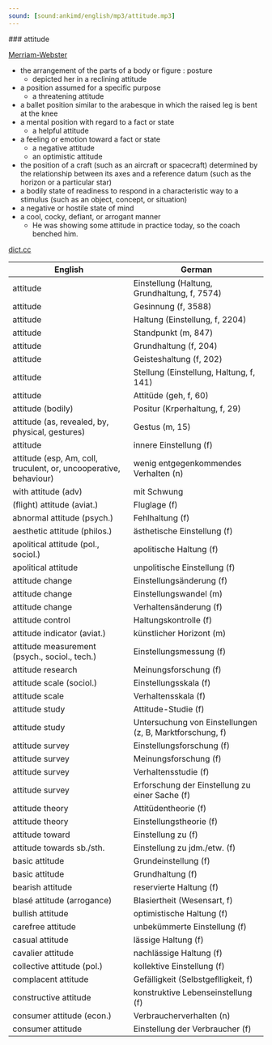 ```yaml
---
sound: [sound:ankimd/english/mp3/attitude.mp3]
---
```


\### attitude

[Merriam-Webster](https://www.merriam-webster.com/dictionary/attitude)

- the arrangement of the parts of a body or figure : posture
    - depicted her in a reclining attitude
- a position assumed for a specific purpose
    - a threatening attitude
- a ballet position similar to the arabesque in which the raised leg is bent at the knee
- a mental position with regard to a fact or state
    - a helpful attitude
- a feeling or emotion toward a fact or state
    - a negative attitude
    - an optimistic attitude
- the position of a craft (such as an aircraft or spacecraft) determined by the relationship between its axes and a reference datum (such as the horizon or a particular star)
- a bodily state of readiness to respond in a characteristic way to a stimulus (such as an object, concept, or situation)
- a negative or hostile state of mind
- a cool, cocky, defiant, or arrogant manner
    - He was showing some attitude in practice today, so the coach benched him.

[dict.cc](https://www.dict.cc/attitude)

| English        | German       |
| -------------- | ------------ |
| attitude | Einstellung (Haltung, Grundhaltung, f, 7574) |
| attitude | Gesinnung (f, 3588) |
| attitude | Haltung (Einstellung, f, 2204) |
| attitude | Standpunkt (m, 847) |
| attitude | Grundhaltung (f, 204) |
| attitude | Geisteshaltung (f, 202) |
| attitude | Stellung (Einstellung, Haltung, f, 141) |
| attitude | Attitüde (geh, f, 60) |
| attitude (bodily) | Positur (Krperhaltung, f, 29) |
| attitude (as, revealed, by, physical, gestures) | Gestus (m, 15) |
| attitude | innere Einstellung (f) |
| attitude (esp, Am, coll, truculent, or, uncooperative, behaviour) | wenig entgegenkommendes Verhalten (n) |
| with attitude (adv) | mit Schwung |
| (flight) attitude (aviat.) | Fluglage (f) |
| abnormal attitude (psych.) | Fehlhaltung (f) |
| aesthetic attitude (philos.) | ästhetische Einstellung (f) |
| apolitical attitude (pol., sociol.) | apolitische Haltung (f) |
| apolitical attitude | unpolitische Einstellung (f) |
| attitude change | Einstellungsänderung (f) |
| attitude change | Einstellungswandel (m) |
| attitude change | Verhaltensänderung (f) |
| attitude control | Haltungskontrolle (f) |
| attitude indicator (aviat.) | künstlicher Horizont (m) |
| attitude measurement (psych., sociol., tech.) | Einstellungsmessung (f) |
| attitude research | Meinungsforschung (f) |
| attitude scale (sociol.) | Einstellungsskala (f) |
| attitude scale | Verhaltensskala (f) |
| attitude study | Attitude-Studie (f) |
| attitude study | Untersuchung von Einstellungen (z, B, Marktforschung, f) |
| attitude survey | Einstellungsforschung (f) |
| attitude survey | Meinungsforschung (f) |
| attitude survey | Verhaltensstudie (f) |
| attitude survey | Erforschung der Einstellung zu einer Sache (f) |
| attitude theory | Attitüdentheorie (f) |
| attitude theory | Einstellungstheorie (f) |
| attitude toward | Einstellung zu (f) |
| attitude towards sb./sth. | Einstellung zu jdm./etw. (f) |
| basic attitude | Grundeinstellung (f) |
| basic attitude | Grundhaltung (f) |
| bearish attitude | reservierte Haltung (f) |
| blasé attitude (arrogance) | Blasiertheit (Wesensart, f) |
| bullish attitude | optimistische Haltung (f) |
| carefree attitude | unbekümmerte Einstellung (f) |
| casual attitude | lässige Haltung (f) |
| cavalier attitude | nachlässige Haltung (f) |
| collective attitude (pol.) | kollektive Einstellung (f) |
| complacent attitude | Gefälligkeit (Selbstgeflligkeit, f) |
| constructive attitude | konstruktive Lebenseinstellung (f) |
| consumer attitude (econ.) | Verbraucherverhalten (n) |
| consumer attitude | Einstellung der Verbraucher (f) |

